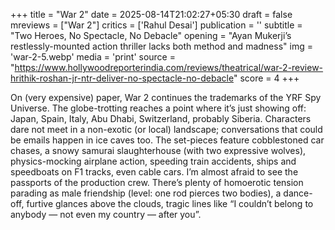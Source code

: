 +++
title = "War 2"
date = 2025-08-14T21:02:27+05:30
draft = false
mreviews = ["War 2"]
critics = ['Rahul Desai']
publication = ''
subtitle = "Two Heroes, No Spectacle, No Debacle"
opening = "Ayan Mukerji’s restlessly-mounted action thriller lacks both method and madness"
img = 'war-2-5.webp'
media = 'print'
source = "https://www.hollywoodreporterindia.com/reviews/theatrical/war-2-review-hrithik-roshan-jr-ntr-deliver-no-spectacle-no-debacle"
score = 4
+++

On (very expensive) paper, War 2 continues the trademarks of the YRF Spy Universe. The globe-trotting reaches a point where it’s just showing off: Japan, Spain, Italy, Abu Dhabi, Switzerland, probably Siberia. Characters dare not meet in a non-exotic (or local) landscape; conversations that could be emails happen in ice caves too. The set-pieces feature cobblestoned car chases, a snowy samurai slaughterhouse (with two expressive wolves), physics-mocking airplane action, speeding train accidents, ships and speedboats on F1 tracks, even cable cars. I’m almost afraid to see the passports of the production crew. There’s plenty of homoerotic tension parading as male friendship (level: one rod pierces two bodies), a dance-off, furtive glances above the clouds, tragic lines like “I couldn’t belong to anybody — not even my country — after you”.
